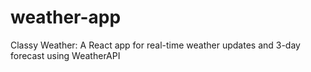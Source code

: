 # weather-app
Classy Weather: A React app for real-time weather updates and 3-day forecast using WeatherAPI
